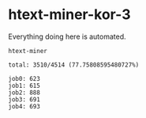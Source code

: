 # htext-miner-kor-3

Everything doing here is automated.

```
htext-miner

total: 3510/4514 (77.75808595480727%)

job0: 623
job1: 615
job2: 888
job3: 691
job4: 693
```